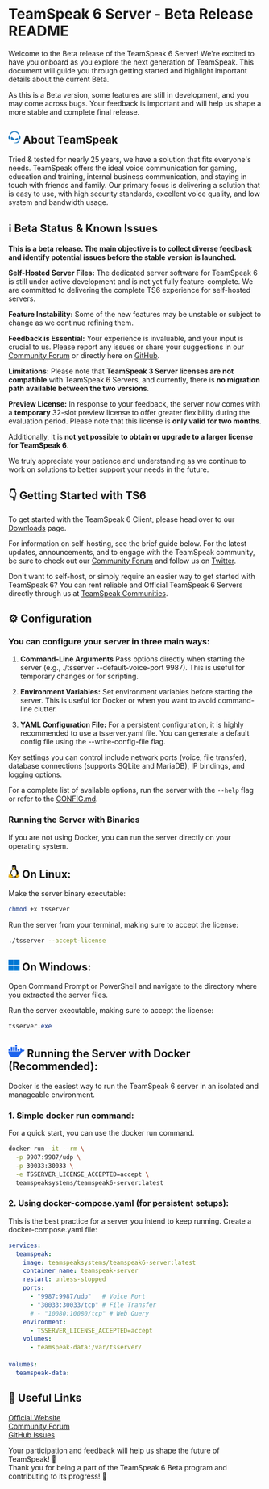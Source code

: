 # TeamSpeak 6 Server - Beta Release README

Welcome to the Beta release of the TeamSpeak 6 Server! We're excited to have you onboard as you explore the next generation of TeamSpeak. This document will guide you through getting started and highlight important details about the current Beta.

As this is a Beta version, some features are still in development, and you may come across bugs. Your feedback is important and will help us shape a more stable and complete final release.

<h2><img width="24" src="/icons/teamspeak_blue.svg">&nbsp;About TeamSpeak</h2>

Tried & tested for nearly 25 years, we have a solution that fits everyone's needs. TeamSpeak offers the ideal voice communication for gaming, education and training, internal business communication, and staying in touch with friends and family. Our primary focus is delivering a solution that is easy to use, with high security standards, excellent voice quality, and low system and bandwidth usage.

## ℹ️ Beta Status & Known Issues
**This is a beta release. The main objective is to collect diverse feedback and identify potential issues before the stable version is launched.**

**Self-Hosted Server Files:** The dedicated server software for TeamSpeak 6 is still under active development and is not yet fully feature-complete. We are committed to delivering the complete TS6 experience for self-hosted servers.

**Feature Instability:** Some of the new features may be unstable or subject to change as we continue refining them.

**Feedback is Essential:** Your experience is invaluable, and your input is crucial to us. Please report any issues or share your suggestions in our [Community Forum](https://community.teamspeak.com/c/teamspeak-6-server/45) or directly here on [GitHub](https://github.com/teamspeak/teamspeak6-server/issues).

**Limitations:** Please note that **TeamSpeak 3 Server licenses are not compatible** with TeamSpeak 6 Servers, and currently, there is **no migration path available between the two versions**.

**Preview License:** In response to your feedback, the server now comes with a **temporary** 32-slot preview license to offer greater flexibility during the evaluation period. Please note that this license is **only valid for two months**.

Additionally, it is **not yet possible to obtain or upgrade to a larger license for TeamSpeak 6**.

We truly appreciate your patience and understanding as we continue to work on solutions to better support your needs in the future.

## 👇 Getting Started with TS6
To get started with the TeamSpeak 6 Client, please head over to our [Downloads](https://teamspeak.com/en/downloads/) page. 

For information on self-hosting, see the brief guide below. For the latest updates, announcements, and to engage with the TeamSpeak community, be sure to check out our [Community Forum](https://community.teamspeak.com/) and follow us on [Twitter](https://x.com/teamspeak).

Don't want to self-host, or simply require an easier way to get started with TeamSpeak 6? You can rent reliable and Official TeamSpeak 6 Servers directly through us at [TeamSpeak Communities](https://www.myteamspeak.com/communities).
## ⚙️ Configuration
### You can configure your server in three main ways:

1. **Command-Line Arguments** Pass options directly when starting the server (e.g., ./tsserver --default-voice-port 9987). This is useful for temporary changes or for scripting.

2. **Environment Variables:** Set environment variables before starting the server. This is useful for Docker or when you want to avoid command-line clutter.

3. **YAML Configuration File:** For a persistent configuration, it is highly recommended to use a tsserver.yaml file. You can generate a default config file using the --write-config-file flag.

Key settings you can control include network ports (voice, file transfer), database connections (supports SQLite and MariaDB), IP bindings, and logging options.

For a complete list of available options, run the server with the `--help` flag or refer to the [CONFIG.md](CONFIG.md).

### Running the Server with Binaries
If you are not using Docker, you can run the server directly on your operating system.

<h2><img width="22" src="/icons/linux.svg">&nbsp;On Linux:</h2>

Make the server binary executable:
```sh
chmod +x tsserver
```

Run the server from your terminal, making sure to accept the license:

```sh
./tsserver --accept-license
```

<h2><img width="22" src="/icons/windows.svg">&nbsp;On Windows:</h2>

Open Command Prompt or PowerShell and navigate to the directory where you extracted the server files.

Run the server executable, making sure to accept the license:
```powershell
tsserver.exe
```

<h2><img width="32" src="/icons/docker.svg">&nbsp;Running the Server with Docker (Recommended):</h2>
Docker is the easiest way to run the TeamSpeak 6 server in an isolated and manageable environment.

### 1. Simple docker run command:

For a quick start, you can use the docker run command.

```sh
docker run -it --rm \
  -p 9987:9987/udp \
  -p 30033:30033 \
  -e TSSERVER_LICENSE_ACCEPTED=accept \
  teamspeaksystems/teamspeak6-server:latest
```

### 2. Using docker-compose.yaml (for persistent setups):
This is the best practice for a server you intend to keep running. Create a docker-compose.yaml file:

```yaml
services:
  teamspeak:
    image: teamspeaksystems/teamspeak6-server:latest
    container_name: teamspeak-server
    restart: unless-stopped
    ports:
      - "9987:9987/udp"   # Voice Port
      - "30033:30033/tcp" # File Transfer
      # - "10080:10080/tcp" # Web Query
    environment:
      - TSSERVER_LICENSE_ACCEPTED=accept
    volumes:
      - teamspeak-data:/var/tsserver/

volumes:
  teamspeak-data:
```

## 🔗 Useful Links
[Official Website](https://teamspeak.com/en/)<br>
[Community Forum](https://community.teamspeak.com)<br>
[GitHub Issues](https://github.com/teamspeak/teamspeak6-server/issues)<br>

Your participation and feedback will help us shape the future of TeamSpeak! 💙<br>
Thank you for being a part of the TeamSpeak 6 Beta program and contributing to its progress! 🫡

